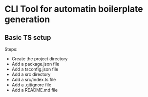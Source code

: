 # CLI Tool for automatin boilerplate generation

## Basic TS setup

Steps:
- Create the project directory
- Add a package.json file
- Add a tsconfig.json file
- Add a src directory
- Add a src/index.ts file
- Add a .gitignore file
- Add a README.md file